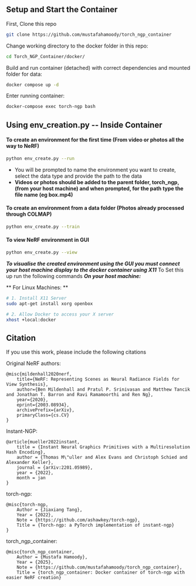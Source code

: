## Setup and Start the Container

First, Clone this repo
```bash
git clone https://github.com/mustafahamoody/torch_ngp_container
```

Change working directory to the docker folder in this repo: 
```bash
cd Torch_NGP_Container/docker/
```

Build and run container (detached) with correct dependencies and mounted folder for data: 
```bash 
docker compose up -d
```

Enter running container: 
```bash
docker-compose exec torch-ngp bash
``` 


## Using env_creation.py -- Inside Container

#### To create an environment for the first time (From video or photos all the way to NeRF)
```bash
python env_create.py --run
```
- You will be prompted to name the environment you want to create, select the data type and provide the path to the data
- **Videos or photos should be added to the parent folder, torch_ngp, (from your host machine) and when prompted, for the path type the file name (eg box.mp4)**



#### To create an environment from a data folder (Photos already processed through COLMAP)
```bash
python env_create.py --train
```

#### To view NeRF environment in GUI 
```bash
python env_create.py --view
```

***To visualise the created environment using the GUI you must connect your host machine display to the docker container using X11***
To Set this up run the following commands ***On your host machine:***

** For Linux Machines: **
``` bash
# 1. Install X11 Server
sudo apt-get install xorg openbox

# 2. Allow Docker to access your X server
xhost +local:docker
```


## Citation
If you use this work, please include the following citations

Original NeRF authors:
```
@misc{mildenhall2020nerf,
    title={NeRF: Representing Scenes as Neural Radiance Fields for View Synthesis},
    author={Ben Mildenhall and Pratul P. Srinivasan and Matthew Tancik and Jonathan T. Barron and Ravi Ramamoorthi and Ren Ng},
    year={2020},
    eprint={2003.08934},
    archivePrefix={arXiv},
    primaryClass={cs.CV}
}
```

Instant-NGP:

```
@article{mueller2022instant,
    title = {Instant Neural Graphics Primitives with a Multiresolution Hash Encoding},
    author = {Thomas M\"uller and Alex Evans and Christoph Schied and Alexander Keller},
    journal = {arXiv:2201.05989},
    year = {2022},
    month = jan
}
```

torch-ngp:
```
@misc{torch-ngp,
    Author = {Jiaxiang Tang},
    Year = {2022},
    Note = {https://github.com/ashawkey/torch-ngp},
    Title = {Torch-ngp: a PyTorch implementation of instant-ngp}
}
```

torch_ngp_container:
```
@misc{torch_ngp_container,
    Author = {Mustafa Hamoody},
    Year = {2025},
    Note = {https://github.com/mustafahamoody/torch_ngp_container},
    Title = {torch_ngp_container: Docker container of torch-ngp with easier NeRF creation}

```
